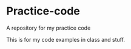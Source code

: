 Practice-code
=============

A repository for my practice code


This is for my code examples in class and stuff.
